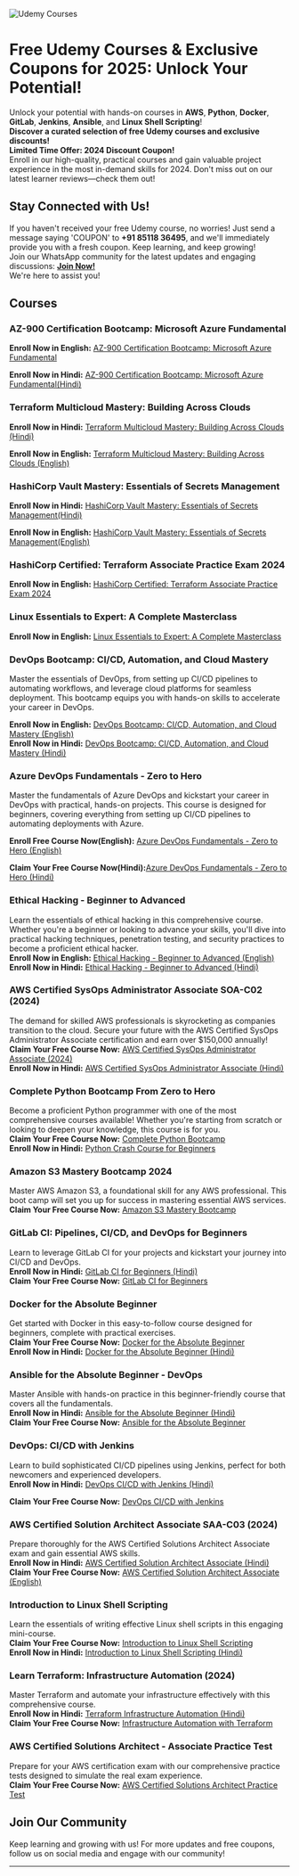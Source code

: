 ![Udemy Courses](https://s.udemycdn.com/meta/default-meta-image-v2.png)

# Free Udemy Courses & Exclusive Coupons for 2025: Unlock Your Potential!

Unlock your potential with hands-on courses in **AWS**, **Python**, **Docker**, **GitLab**, **Jenkins**, **Ansible**, and **Linux Shell Scripting**!  
**Discover a curated selection of free Udemy courses and exclusive discounts!**  
**Limited Time Offer: 2024 Discount Coupon!**  
Enroll in our high-quality, practical courses and gain valuable project experience in the most in-demand skills for 2024. Don't miss out on our latest learner reviews—check them out!

## Stay Connected with Us!
If you haven't received your free Udemy course, no worries! Just send a message saying 'COUPON' to **+91 85118 36495**, and we'll immediately provide you with a fresh coupon. Keep learning, and keep growing!  
Join our WhatsApp community for the latest updates and engaging discussions: **[Join Now!](https://www.whatsapp.com/channel/0029VaeX6b73GJOuCyYRik0i)**  
We're here to assist you!

## Courses

### AZ-900 Certification Bootcamp: Microsoft Azure Fundamental

**Enroll Now in English:** [AZ-900 Certification Bootcamp: Microsoft Azure Fundamental](https://www.udemy.com/course/az-900-certification-microsoft-azure-fundamental/?couponCode=A505EF6DB054406F10E8) 

**Enroll Now in Hindi:** [AZ-900 Certification Bootcamp: Microsoft Azure Fundamental(Hindi)](https://www.udemy.com/course/az-900-microsoft-azure-fundamentals-bootcamp-hindi/?couponCode=1D5DC639E2BD6E196DD9) 

### Terraform Multicloud Mastery: Building Across Clouds
**Enroll Now in Hindi:** [Terraform Multicloud Mastery: Building Across Clouds (Hindi)](https://www.udemy.com/course/terraform-multicloud-mastery-building-across-clouds-hindi/?couponCode=5E142E906E28B534982A) 

**Enroll Now in English:** [Terraform Multicloud Mastery: Building Across Clouds (English)](https://www.udemy.com/course/hashicorp-vault-mastery-essentials-of-secrets-management/?couponCode=78E6EE21720CDF6A6803)

### HashiCorp Vault Mastery: Essentials of Secrets Management
**Enroll Now in Hindi:** [HashiCorp Vault Mastery: Essentials of Secrets Management(Hindi)](https://www.udemy.com/course/hashicorp-vault-simplified-secrets-and-security-hindi/?couponCode=FDF141F68D996F4D7761) 

**Enroll Now in English:** [HashiCorp Vault Mastery: Essentials of Secrets Management(English)](https://www.udemy.com/course/hashicorp-vault-mastery-essentials-of-secrets-management/?couponCode=401F6B2D13F185478A74)

### HashiCorp Certified: Terraform Associate Practice Exam 2024
**Enroll Now in English:** [HashiCorp Certified: Terraform Associate Practice Exam 2024](https://www.udemy.com/course/hashicorp-certified-terraform-associate-practice-exam-test/?couponCode=B0A3C2F177E01CD0FA40)  

### Linux Essentials to Expert: A Complete Masterclass
**Enroll Now in English:** [Linux Essentials to Expert: A Complete Masterclass](https://www.udemy.com/course/linux-master-class/?couponCode=EAE0DEDEE8778864AD1A)  

### DevOps Bootcamp: CI/CD, Automation, and Cloud Mastery

Master the essentials of DevOps, from setting up CI/CD pipelines to automating workflows, and leverage cloud platforms for seamless deployment. This bootcamp equips you with hands-on skills to accelerate your career in DevOps.

**Enroll Now in English:** [DevOps Bootcamp: CI/CD, Automation, and Cloud Mastery (English)](https://www.udemy.com/course/azure-devops-fundamentals-zero-to-hero/?couponCode=AD59A2DA94CF54497583)  
**Enroll Now in Hindi:** [DevOps Bootcamp: CI/CD, Automation, and Cloud Mastery (Hindi)](https://www.udemy.com/course/devops-bootcamp-cicd-automation-and-cloud-masteryhindi/?couponCode=04BA89748BCB7DF8AC37)

### Azure DevOps Fundamentals - Zero to Hero
Master the fundamentals of Azure DevOps and kickstart your career in DevOps with practical, hands-on projects. This course is designed for beginners, covering everything from setting up CI/CD pipelines to automating deployments with Azure.

**Enroll Free Course Now(English):** [Azure DevOps Fundamentals - Zero to Hero (English)](https://www.udemy.com/course/azure-devops-fundamentals-zero-to-hero/?couponCode=4DEF2ECEB420597BD7E0)

**Claim Your Free Course Now(Hindi):**[Azure DevOps Fundamentals - Zero to Hero (Hindi)](https://www.udemy.com/course/azure-devops-fundamentals-in-hindi/?couponCode=D044695F272798FB05C4)

### Ethical Hacking - Beginner to Advanced
Learn the essentials of ethical hacking in this comprehensive course. Whether you're a beginner or looking to advance your skills, you'll dive into practical hacking techniques, penetration testing, and security practices to become a proficient ethical hacker.  
**Enroll Now in English:** [Ethical Hacking - Beginner to Advanced (English)](https://www.udemy.com/course/learn-ethical-hacking-beginner-to-advanced/?couponCode=BAAB2BCFD4F11B194867)  
**Enroll Now in Hindi:** [Ethical Hacking - Beginner to Advanced (Hindi)](https://www.udemy.com/course/learn-ethical-hacking-beginner-to-advanced-in-hindi/?couponCode=FC68F61CABB26D0FC5AE)

### AWS Certified SysOps Administrator Associate SOA-C02 (2024)
The demand for skilled AWS professionals is skyrocketing as companies transition to the cloud. Secure your future with the AWS Certified SysOps Administrator Associate certification and earn over $150,000 annually!  
**Claim Your Free Course Now:** [AWS Certified SysOps Administrator Associate (2024)](https://www.udemy.com/course/aws-certified-sysops-administrator-associate-soa-c02-2024/?couponCode=E8CD8A2BCBBFA313E150)  
**Enroll Now in Hindi:** [AWS Certified SysOps Administrator Associate (Hindi)](https://www.udemy.com/course/aws-certified-sysops-administrator-associate-soa-c02-hindi/?couponCode=01095EF70AFE1D01F542)

### Complete Python Bootcamp From Zero to Hero
Become a proficient Python programmer with one of the most comprehensive courses available! Whether you're starting from scratch or looking to deepen your knowledge, this course is for you.  
**Claim Your Free Course Now:** [Complete Python Bootcamp](https://www.udemy.com/course/complete-python-bootcamp-from-zero-to-hero-in-python/?couponCode=D36FC5A93ED5DB1F7543)  
**Enroll Now in Hindi:** [Python Crash Course for Beginners](https://www.udemy.com/course/python-crash-course-for-beginners-zero-to-hero/?couponCode=590F46698ED2431ED1E4)

### Amazon S3 Mastery Bootcamp 2024
Master AWS Amazon S3, a foundational skill for any AWS professional. This boot camp will set you up for success in mastering essential AWS services.  
**Claim Your Free Course Now:** [Amazon S3 Mastery Bootcamp](https://www.udemy.com/course/aws-amazon-s3-mastery-bootcamp/?couponCode=268C198A545B67C69AA7)

### GitLab CI: Pipelines, CI/CD, and DevOps for Beginners
Learn to leverage GitLab CI for your projects and kickstart your journey into CI/CD and DevOps.  
**Enroll Now in Hindi:** [GitLab CI for Beginners (Hindi)](https://www.udemy.com/course/gitlab-ci-pipelines-cicd-and-devops-for-beginners-hindi/?couponCode=8300C62E8E1E55951A30)  
**Claim Your Free Course Now:** [GitLab CI for Beginners](https://www.udemy.com/course/gitlab-ci-pipelines-cicd-and-devops-for-beginners/?couponCode=93C9AF98C1FC05B82A50)

### Docker for the Absolute Beginner
Get started with Docker in this easy-to-follow course designed for beginners, complete with practical exercises.  
**Claim Your Free Course Now:** [Docker for the Absolute Beginner](https://www.udemy.com/course/docker-for-the-absolute-beginner/?couponCode=62208190592C877BDB79)  
**Enroll Now in Hindi:** [Docker for the Absolute Beginner (Hindi)](https://www.udemy.com/course/docker-for-the-absolute-beginner-in-hindi/?couponCode=637455A83FBBBF79F216)

### Ansible for the Absolute Beginner - DevOps
Master Ansible with hands-on practice in this beginner-friendly course that covers all the fundamentals.  
**Enroll Now in Hindi:** [Ansible for the Absolute Beginner (Hindi)](https://www.udemy.com/course/ansible-for-the-absolute-beginner-devops-in-hindi/?couponCode=78940CAE562A8B0D3485)  
**Claim Your Free Course Now:** [Ansible for the Absolute Beginner](https://www.udemy.com/course/ansible-for-the-absolute-beginner-devops/?couponCode=09B58674707C3DBFC53B)

### DevOps: CI/CD with Jenkins
Learn to build sophisticated CI/CD pipelines using Jenkins, perfect for both newcomers and experienced developers.  
**Enroll Now in Hindi:** [DevOps CI/CD with Jenkins (Hindi)](https://www.udemy.com/course/jenkins-in-hindi/?couponCode=1559BFDD0D67BE575D5C)  

**Claim Your Free Course Now:** [DevOps CI/CD with Jenkins](https://www.udemy.com/course/devops-cicd-with-jenkins/?couponCode=6A530A7F3084E27B0E61)

### AWS Certified Solution Architect Associate SAA-C03 (2024)
Prepare thoroughly for the AWS Certified Solutions Architect Associate exam and gain essential AWS skills.  
**Enroll Now in Hindi:** [AWS Certified Solution Architect Associate (Hindi)](https://www.udemy.com/course/aws-certified-solution-architect-associate-2019-in-hindi/?couponCode=BEAD1F5BF65D51B6730E)  
**Claim Your Free Course Now:** [AWS Certified Solution Architect Associate (English)](https://www.udemy.com/course/aws-certified-solution-architect-associate-2019/?couponCode=E59A977FCE34FEAB461A)

### Introduction to Linux Shell Scripting
Learn the essentials of writing effective Linux shell scripts in this engaging mini-course.  
**Claim Your Free Course Now:** [Introduction to Linux Shell Scripting](https://www.udemy.com/course/introduction-to-linux-shell-scripting/?couponCode=2334D560608F28289698)  
**Enroll Now in Hindi:** [Introduction to Linux Shell Scripting (Hindi)](https://www.udemy.com/course/terraform-infrastructure-as-automation-in-hindi/?couponCode=71904A5AA7728A17F871)

### Learn Terraform: Infrastructure Automation (2024)
Master Terraform and automate your infrastructure effectively with this comprehensive course.  
**Enroll Now in Hindi:** [Terraform Infrastructure Automation (Hindi)](https://www.udemy.com/course/terraform-infrastructure-as-automation-in-hindi/?couponCode=71904A5AA7728A17F871)  
**Claim Your Free Course Now:** [Infrastructure Automation with Terraform](https://www.udemy.com/course/infrastructure-automation-with-terraform-a-devops-tool/?couponCode=8DB57E3B4C1C515E8EE6)

### AWS Certified Solutions Architect - Associate Practice Test
Prepare for your AWS certification exam with our comprehensive practice tests designed to simulate the real exam experience.  
**Claim Your Free Course Now:** [AWS Certified Solutions Architect Practice Test](https://www.udemy.com/course/practice-test-aws-certified-solution-architect-associate-new/?couponCode=207939C812F61E4EBC6F)

## Join Our Community
Keep learning and growing with us! For more updates and free coupons, follow us on social media and engage with our community!

---

